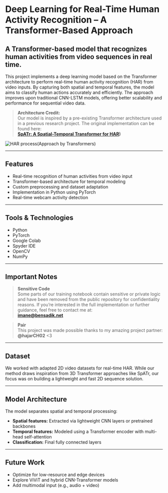 # Deep Learning for Real-Time Human Activity Recognition – A Transformer-Based Approach

## A Transformer-based model that recognizes human activities from video sequences in real time.

This project implements a deep learning model based on the Transformer architecture to perform real-time human activity recognition (HAR) from video inputs. By capturing both spatial and temporal features, the model aims to classify human actions accurately and efficiently. The approach improves upon traditional CNN-LSTM models, offering better scalability and performance for sequential video data.

> **Architecture Credit:**  
Our model is inspired by a pre-existing Transformer architecture used in a previous research project. The original implementation can be found here:  
**[SpATr: A Spatial-Temporal Transformer for HAR](https://github.com/h-bouzid/spatr/blob/main/motion_transformer/vit.py))**

![HAR process(Approach by Transformers)](https://www.mdpi.com/sensors/sensors-25-00301/article_deploy/html/images/sensors-25-00301-g001.png)

---

##  Features

- Real-time recognition of human activities from video input  
- Transformer-based architecture for temporal modeling  
- Custom preprocessing and dataset adaptation  
- Implementation in Python using PyTorch  
- Real-time webcam activity detection  

---

##  Tools & Technologies

- Python  
- PyTorch  
- Google Colab  
- Spyder IDE  
- OpenCV  
- NumPy  

---

##  Important Notes

>  **Sensitive Code**  
Some parts of our training notebook contain sensitive or private logic and have been removed from the public repository for confidentiality reasons. If you’re interested in the full implementation or further guidance, feel free to contact me at:  
 **imane@bensadik.net**

>  **Pair**  
This project was made possible thanks to my amazing project partner:  
 **@hajarCH02** <3

---

##  Dataset

We worked with adapted 2D video datasets for real-time HAR. While our method draws inspiration from 3D Transformer approaches like SpATr, our focus was on building a lightweight and fast 2D sequence solution.

---

##  Model Architecture

The model separates spatial and temporal processing:

- **Spatial features:** Extracted via lightweight CNN layers or pretrained backbones  
- **Temporal features:** Modeled using a Transformer encoder with multi-head self-attention  
- **Classification:** Final fully connected layers  

---

##  Future Work

- Optimize for low-resource and edge devices  
- Explore ViViT and hybrid CNN-Transformer models  
- Add multimodal input (e.g., audio + video)  



